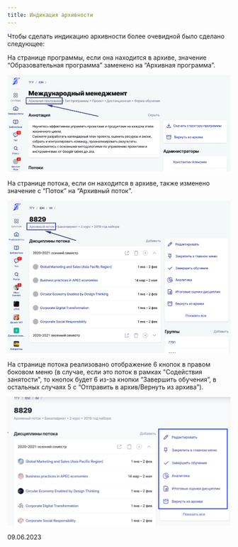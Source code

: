 ```yaml
---
title: Индикация архивности
---
```


Чтобы сделать индикацию архивности более очевидной было сделано следующее:

На странице программы, если она находится в архиве, значение “Образовательная программа” заменено на “Архивная программа”.

![](<../../.gitbook/assets/image (6) (1) (1) (1) (1).png>)

На странице потока, если он находится в архиве, также изменено значение с “Поток” на “Архивный поток”.

![](<../../.gitbook/assets/image (8) (6) (1).png>)

На странице потока реализовано отображение 6 кнопок в правом боковом меню (в случае, если это поток в рамках "Содействия занятости", то кнопок будет 6 из-за кнопки “Завершить обучения”, в остальных случаях 5 с “Отправить в архив/Вернуть из архива”).

![](<../../.gitbook/assets/image (1) (1) (3).png>)

09\.06.2023
